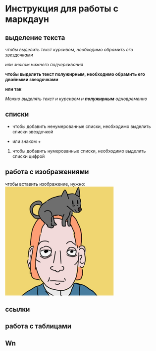 # Инструкция для работы с маркдаун
## выделение текста

*чтобы выделить текст курсивом, необходимо обрамить его звездочками*

_или знаком нижнего подчеркивания_ 

**чтобы выделить текст полужирным, необходимо обрамить его двойными звездочками**

__или так__

_Можно выделять текст и курсивом и **полужирным** одновременно_




## списки

* чтобы добавить ненумерованные списки, необходимо выделить списки звездочкой

+ или знаком +

1. чтобы добавить нумерованные списки, необходимо выделить списки цифрой

## работа с изображениями

чтобы вставить изображение, нужно:
![человек с собакой на голове](%D0%BF%D0%B8%D0%BA.png)


## ссылки
## работа с таблицами
## Wn